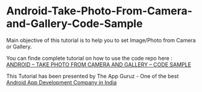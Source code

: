Android-Take-Photo-From-Camera-and-Gallery-Code-Sample
======================================================

Main objective of this tutorial is to help you to set Image/Photo from Camera or Gallery.


You can finde complete tutorial on how to use the code repo here : <a href="http://www.theappguruz.com/blog/android-take-photo-camera-gallery-code-sample/">ANDROID – TAKE PHOTO FROM CAMERA AND GALLERY – CODE SAMPLE</a>

This Tutorial has been presented by The App Guruz - One of the best <a href="http://www.theappguruz.com/android-app-development/">Android App Development Company in India</a>

